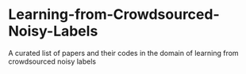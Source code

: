 # Learning-from-Crowdsourced-Noisy-Labels
A curated list of papers and their codes in the domain of learning from crowdsourced noisy labels
